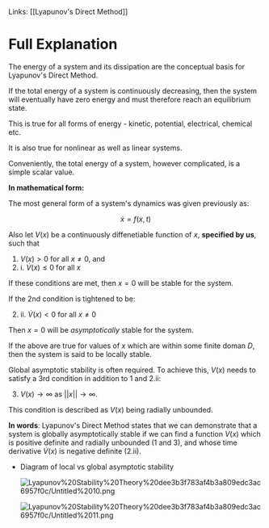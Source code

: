 Links: [[Lyapunov's Direct Method]]
# Full Explanation

The energy of a system and its dissipation are the conceptual basis for Lyapunov's Direct Method.

If the total energy of a system is continuously decreasing, then the system will eventually have zero energy and must therefore reach an equilibrium state.

This is true for all forms of energy - kinetic, potential, electrical, chemical etc.

It is also true for nonlinear as well as linear systems.

Conveniently, the total energy of a system, however complicated, is a simple scalar value.

**In mathematical form:**

The most general form of a system's dynamics was given previously as:

$$\dot{x}=f(x,t)$$

Also let $V(x)$ be a continuously diffenetiable function of $x$, **specified by us**, such that

1. $V(x)>0$ for all $x \neq 0$, and
2. i. $\dot{V}(x) \leq 0$ for all $x$

If these conditions are met, then $x=0$ will be stable for the system.

If the 2nd condition is tightened to be:

 2. ii. $\dot{V}(x)<0$ for all $x \neq 0$

Then $x=0$ will be *asymptotically* stable for the system.

If the above are true for values of $x$ which are within some finite doman $D$, then the system is said to be locally stable.

Global asymptotic stability is often required. To achieve this, $V(x)$ needs to satisfy a 3rd condition in addition to 1 and 2.ii:

 3. $V(x) \rightarrow \infty$ as $||x|| \rightarrow \infty$.

This condition is described as $V(x)$ being radially unbounded.

**In words**: Lyapunov's Direct Method states that we can demonstrate that a system is globally asymptotically stable if we can find a function $V(x)$ which is positive definite and radially unbounded (1 and 3), and whose time derivative $\dot{V}(x)$ is negative definite (2.ii).

- Diagram of local vs global asymptotic stability

	![Lyapunov%20Stability%20Theory%20dee3b3f783af4b3a809edc3ac6957f0c/Untitled%2010.png](Lyapunov%20Stability%20Theory%20dee3b3f783af4b3a809edc3ac6957f0c/Untitled%2010.png)

	![Lyapunov%20Stability%20Theory%20dee3b3f783af4b3a809edc3ac6957f0c/Untitled%2011.png](Lyapunov%20Stability%20Theory%20dee3b3f783af4b3a809edc3ac6957f0c/Untitled%2011.png)